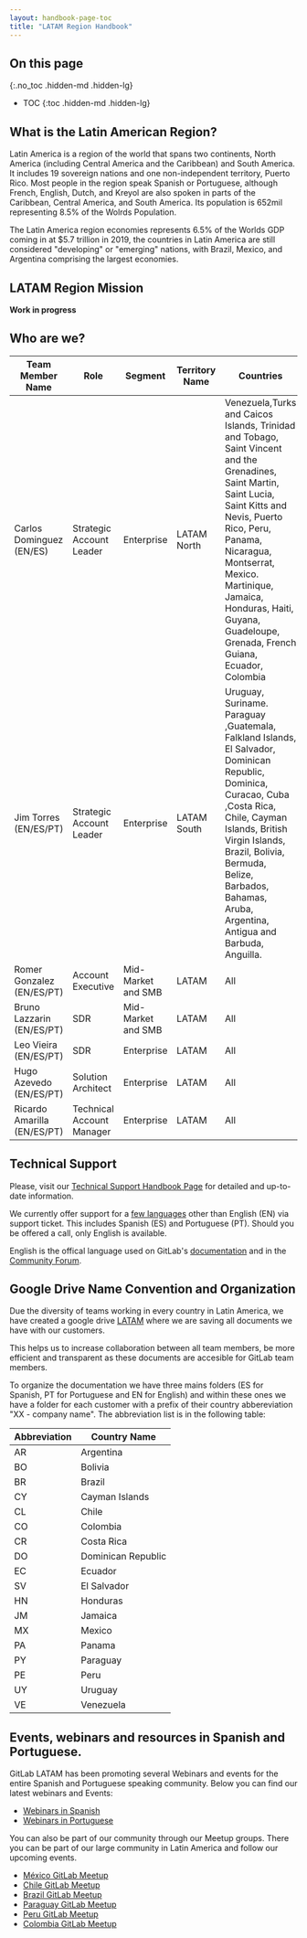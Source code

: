```yaml
---
layout: handbook-page-toc
title: "LATAM Region Handbook"
---
```


## On this page

{:.no_toc .hidden-md .hidden-lg}

- TOC
{:toc .hidden-md .hidden-lg}

##  What is the Latin American Region? 

Latin America is a region of the world that spans two continents, North America (including Central America and the Caribbean) and South America. It includes 19 sovereign nations and one non-independent territory, Puerto Rico. Most people in the region speak Spanish or Portuguese, although French, English, Dutch, and Kreyol are also spoken in parts of the Caribbean, Central America, and South America. Its population is 652mil representing 8.5% of the Wolrds Population. 

The Latin America region economies represents 6.5% of the Worlds GDP coming in at $5.7 trillion in 2019, the countries in Latin America are still considered "developing" or "emerging" nations, with Brazil, Mexico, and Argentina comprising the largest economies. 



##  LATAM Region Mission

**Work in progress**

## Who are we?

| Team Member Name | Role | Segment | Territory Name | Countries |
| ---------------- | ---- | ------- | -------------- | ----------|
| Carlos Dominguez (EN/ES) | Strategic Account Leader | Enterprise | LATAM North | Venezuela,Turks and Caicos Islands, Trinidad and Tobago, Saint Vincent and the Grenadines, Saint Martin, Saint Lucia, Saint Kitts and Nevis, Puerto Rico, Peru, Panama, Nicaragua, Montserrat, Mexico. Martinique, Jamaica, Honduras, Haiti, Guyana, Guadeloupe, Grenada, French Guiana, Ecuador, Colombia |
| Jim Torres (EN/ES/PT) | Strategic Account Leader | Enterprise | LATAM South | Uruguay, Suriname. Paraguay ,Guatemala, Falkland Islands, El Salvador, Dominican Republic, Dominica, Curacao, Cuba ,Costa Rica, Chile, Cayman Islands, British Virgin Islands, Brazil, Bolivia, Bermuda, Belize, Barbados, Bahamas, Aruba, Argentina, Antigua and Barbuda, Anguilla. |
| Romer Gonzalez (EN/ES/PT) | Account Executive | Mid-Market and SMB | LATAM | All |
| Bruno Lazzarin (EN/ES/PT) | SDR | Mid-Market and SMB | LATAM | All |
| Leo Vieira (EN/ES/PT) | SDR | Enterprise | LATAM | All |
| Hugo Azevedo (EN/ES/PT) | Solution Architect | Enterprise | LATAM | All |
| Ricardo Amarilla (EN/ES/PT) | Technical Account Manager | Enterprise | LATAM | All |

## Technical Support

Please, visit our [Technical Support Handbook Page](https://about.gitlab.com/support/) for detailed and up-to-date information.

We currently offer support for a [few languages](https://about.gitlab.com/support/#language-support) other than English (EN) via support ticket. This includes Spanish (ES) and Portuguese (PT). Should you be offered a call, only English is available.

English is the offical language used on GitLab's [documentation](https://docs.gitlab.com/) and in the [Community Forum](https://forum.gitlab.com/).

## Google Drive Name Convention and Organization

Due the diversity of teams working in every country in Latin America, we have created a google drive [LATAM](https://drive.google.com/drive/folders/1OjjRxIJujWtmPeFRON0FkbAgQe4h1QKI) where we are saving all documents we have with our customers.

This helps us to increase collaboration between all team members, be more efficient and transparent as these documents are accesible for GitLab team members.

To organize the documentation we have three mains folders (ES for Spanish, PT for Portuguese and EN for English) and within these ones we have a folder for each customer with a prefix of their country abbereviation "XX - company name". The abbreviation list is in the following table:

| Abbreviation | Country Name |
| ---------------- | ---- |
| AR | Argentina |
| BO | Bolivia |
| BR | Brazil |
| CY | Cayman Islands |
| CL | Chile |
| CO | Colombia |
| CR | Costa Rica |
| DO | Dominican Republic |
| EC | Ecuador |
| SV | El Salvador |
| HN | Honduras |
| JM | Jamaica |
| MX | Mexico |
| PA | Panama |
| PY | Paraguay |
| PE | Peru |
| UY | Uruguay |
| VE | Venezuela |

## Events, webinars and resources in Spanish and Portuguese.

GitLab LATAM has been promoting several Webinars and events for the entire Spanish and Portuguese speaking community. Below you can find our latest webinars and Events:

* [Webinars in Spanish](https://learn.gitlab.com/c/youtube-2?x=bzkKkv)
* [Webinars in Portuguese](https://learn.gitlab.com/c/youtube-12?x=NsYXMM)

You can also be part of our community through our Meetup groups. There you can be part of our large community in Latin America and follow our upcoming events.

* [México GitLab Meetup](https://www.meetup.com/es/Mexico-City-GitLab-Meetup/)
* [Chile GitLab Meetup](https://www.meetup.com/es/Santiago-GitLab-Meetup/)
* [Brazil GitLab Meetup](https://www.meetup.com/es/Sao-Paulo-GitLab-Meetup/)
* [Paraguay GitLab Meetup](https://www.meetup.com/es/Paraguay-GitLab-Meetup/)
* [Peru GitLab Meetup](https://www.meetup.com/es/GitLab-Peru/)
* [Colombia GitLab Meetup](https://www.meetup.com/es/GitLab-Colombia/)
